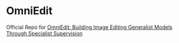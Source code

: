 # OmniEdit
Official Repo for [OmniEdit: Building Image Editing Generalist Models Through Specialist Supervision](https://arxiv.org/abs/2411.07199)
